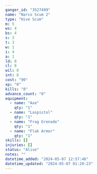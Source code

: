 ```yaml
---
ganger_id: "3527499"
name: "Narco Scum 2"
type: "Hive Scum"
m: 5
ws: 4
bs: 4
s: 3
t: 3
w: 1
i: 4
a: 1
ld: 8
cl: 8
wil: 8
int: 8
cost: "90"
xp: "0"
kills: "0"
advance_count: "0"
equipment: 
  - name: "Axe"
    qty: "1"
  - name: "Laspistol"
    qty: "1"
  - name: "Frag Grenade"
    qty: "1"
  - name: "Flak Armor"
    qty: "1"
skills: []
injuries: []
status: "Alive"
notes: ""
datetime_added: "2024-05-07 12:57:46"
datetime_updated: "2024-05-07 01:20:23"
---
```

